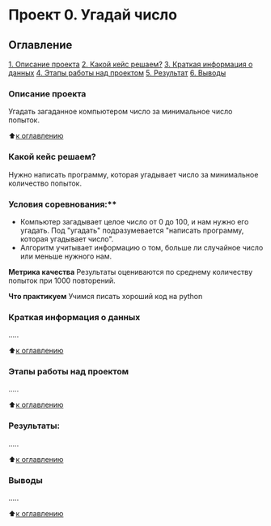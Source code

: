 # Проект 0. Угадай число

## Оглавление
[1. Описание проекта](https://github.com/Nenneke2999/sf_data_science/blob/main/projekt_0/README.md#Описание-проекта)
[2. Какой кейс решаем?](https://github.com/Nenneke2999/sf_data_science/blob/main/projekt_0/README.md#Какой-кейс-решаем)
[3. Краткая информация о данных](https://github.com/Nenneke2999/sf_data_science/blob/main/projekt_0/README.md#Краткая-информация-о-данных)
[4. Этапы работы над проектом](https://github.com/Nenneke2999/sf_data_science/blob/main/projekt_0/README.md#Этапы-работы-над-проектом)
[5. Результат](https://github.com/Nenneke2999/sf_data_science/blob/main/projekt_0/README.md#Результат)
[6. Выводы](https://github.com/Nenneke2999/sf_data_science/blob/main/projekt_0/README.md#Выводы)

### Описание проекта
Угадать загаданное компьютером число за минимальное число попыток.

:arrow_up:[к оглавлению](https://github.com/Nenneke2999/sf_data_science/blob/main/projekt_0/README.md#Оглавление)

### Какой кейс решаем?
Нужно написать программу, которая угадывает число за минимальное количество попыток.

### Условия соревнования:**
- Компьютер загадывает целое число от 0 до 100, и нам нужно его угадать. Под "угадать" подразумевается "написать программу, которая угадывает число".
- Алгоритм учитывает информацию о том, больше ли случайное число или меньше нужного нам.

**Метрика качества**
Результаты оцениваются по среднему количеству попыток при 1000 повторений.

**Что практикуем**
Учимся писать хороший код на python

### Краткая информация о данных
.....

:arrow_up:[к оглавлению](https://github.com/Nenneke2999/sf_data_science/blob/main/projekt_0/README.md#Оглавление)

### Этапы работы над проектом
.....

:arrow_up:[к оглавлению](https://github.com/Nenneke2999/sf_data_science/blob/main/projekt_0/README.md#Оглавление)

### Результаты:
.....

:arrow_up:[к оглавлению](https://github.com/Nenneke2999/sf_data_science/blob/main/projekt_0/README.md#Оглавление)

### Выводы
.....

:arrow_up:[к оглавлению](https://github.com/Nenneke2999/sf_data_science/blob/main/projekt_0/README.md#Оглавление)